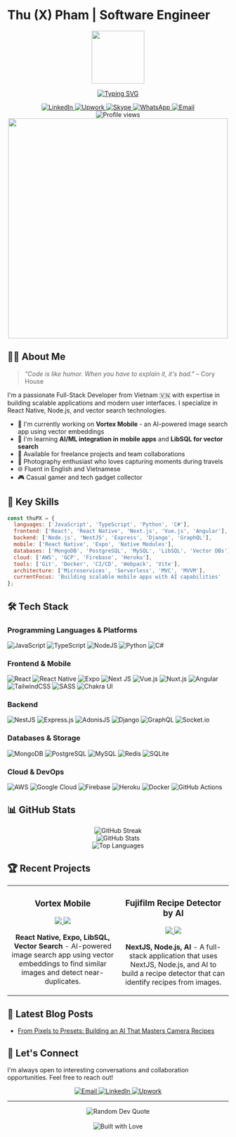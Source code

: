 # Thu (X) Pham | Software Engineer

<div align="center">
  <img src="https://media.giphy.com/media/CrFLL3CnRpw5ddlBMm/giphy.gif" width="120"/>
  
  [![Typing SVG](https://readme-typing-svg.herokuapp.com?font=Fira+Code&pause=1000&color=6FDA44&center=true&vCenter=true&width=435&lines=Full-Stack+Developer;AI+%26+Vector+Search+Enthusiast;Mobile+App+Expert;Open+To+Work)](https://git.io/typing-svg)
  
  <div>
    <a href="https://www.linkedin.com/in/thu-px">
      <img src="https://img.shields.io/badge/LinkedIn-0077B5?style=for-the-badge&logo=linkedin&logoColor=white" alt="LinkedIn"/>
    </a>
    <a href="https://www.upwork.com/freelancers/thupham25">
      <img src="https://img.shields.io/badge/Upwork-6FDA44?style=for-the-badge&logo=upwork&logoColor=white" alt="Upwork"/>
    </a>
    <a href="skype:xuanthu404?chat">
      <img src="https://img.shields.io/badge/Skype-00AFF0?style=for-the-badge&logo=skype&logoColor=white" alt="Skype"/>
    </a>
    <a href="https://wa.me/84378441221">
      <img src="https://img.shields.io/badge/WhatsApp-25D366?style=for-the-badge&logo=whatsapp&logoColor=white" alt="WhatsApp"/>
    </a>
    <a href="mailto:xuanthu404@gmail.com">
      <img src="https://img.shields.io/badge/Email-D14836?style=for-the-badge&logo=gmail&logoColor=white" alt="Email"/>
    </a>
  </div>
  
  <img src="https://komarev.com/ghpvc/?username=thuupx&style=for-the-badge&color=6FDA44" alt="Profile views"/>
  
  <div align="center">
    <img src="https://media.giphy.com/media/GQty4dYXeVkOeMzqVx/giphy.gif" width="500"/>
  </div>
</div>

## 👨‍💻 About Me

> *"Code is like humor. When you have to explain it, it's bad."* – Cory House

I'm a passionate Full-Stack Developer from Vietnam 🇻🇳 with expertise in building scalable applications and modern user interfaces. I specialize in React Native, Node.js, and vector search technologies.

- 🔭 I'm currently working on **Vortex Mobile** - an AI-powered image search app using vector embeddings
- 🌱 I'm learning **AI/ML integration in mobile apps** and **LibSQL for vector search**
- 💼 Available for freelance projects and team collaborations
- 📸 Photography enthusiast who loves capturing moments during travels
- 🌐 Fluent in English and Vietnamese
- 🎮 Casual gamer and tech gadget collector

## 🚀 Key Skills

```javascript
const thuPX = {
  languages: ['JavaScript', 'TypeScript', 'Python', 'C#'],
  frontend: ['React', 'React Native', 'Next.js', 'Vue.js', 'Angular'],
  backend: ['Node.js', 'NestJS', 'Express', 'Django', 'GraphQL'],
  mobile: ['React Native', 'Expo', 'Native Modules'],
  databases: ['MongoDB', 'PostgreSQL', 'MySQL', 'LibSQL', 'Vector DBs'],
  cloud: ['AWS', 'GCP', 'Firebase', 'Heroku'],
  tools: ['Git', 'Docker', 'CI/CD', 'Webpack', 'Vite'],
  architecture: ['Microservices', 'Serverless', 'MVC', 'MVVM'],
  currentFocus: 'Building scalable mobile apps with AI capabilities'
};
```

## 🛠️ Tech Stack

### Programming Languages & Platforms
![JavaScript](https://img.shields.io/badge/JavaScript-F7DF1E?style=for-the-badge&logo=javascript&logoColor=black)
![TypeScript](https://img.shields.io/badge/TypeScript-007ACC?style=for-the-badge&logo=typescript&logoColor=white)
![NodeJS](https://img.shields.io/badge/Node.js-339933?style=for-the-badge&logo=nodedotjs&logoColor=white)
![Python](https://img.shields.io/badge/Python-3776AB?style=for-the-badge&logo=python&logoColor=white)
![C#](https://img.shields.io/badge/C%23-239120?style=for-the-badge&logo=c-sharp&logoColor=white)

### Frontend & Mobile
![React](https://img.shields.io/badge/React-20232A?style=for-the-badge&logo=react&logoColor=61DAFB)
![React Native](https://img.shields.io/badge/React_Native-20232A?style=for-the-badge&logo=react&logoColor=61DAFB)
![Expo](https://img.shields.io/badge/Expo-000020?style=for-the-badge&logo=expo&logoColor=white)
![Next JS](https://img.shields.io/badge/Next.js-000000?style=for-the-badge&logo=nextdotjs&logoColor=white)
![Vue.js](https://img.shields.io/badge/Vue.js-35495E?style=for-the-badge&logo=vuedotjs&logoColor=4FC08D)
![Nuxt.js](https://img.shields.io/badge/Nuxt.js-00DC82?style=for-the-badge&logo=nuxtdotjs&logoColor=white)
![Angular](https://img.shields.io/badge/Angular-DD0031?style=for-the-badge&logo=angular&logoColor=white)
![TailwindCSS](https://img.shields.io/badge/Tailwind_CSS-38B2AC?style=for-the-badge&logo=tailwind-css&logoColor=white)
![SASS](https://img.shields.io/badge/Sass-CC6699?style=for-the-badge&logo=sass&logoColor=white)
![Chakra UI](https://img.shields.io/badge/Chakra_UI-319795?style=for-the-badge&logo=chakra-ui&logoColor=white)

### Backend
![NestJS](https://img.shields.io/badge/NestJS-E0234E?style=for-the-badge&logo=nestjs&logoColor=white)
![Express.js](https://img.shields.io/badge/Express.js-000000?style=for-the-badge&logo=express&logoColor=white)
![AdonisJS](https://img.shields.io/badge/AdonisJS-5A45FF?style=for-the-badge&logo=adonisjs&logoColor=white)
![Django](https://img.shields.io/badge/Django-092E20?style=for-the-badge&logo=django&logoColor=white)
![GraphQL](https://img.shields.io/badge/GraphQL-E10098?style=for-the-badge&logo=graphql&logoColor=white)
![Socket.io](https://img.shields.io/badge/Socket.io-010101?style=for-the-badge&logo=socket.io&logoColor=white)

### Databases & Storage
![MongoDB](https://img.shields.io/badge/MongoDB-4EA94B?style=for-the-badge&logo=mongodb&logoColor=white)
![PostgreSQL](https://img.shields.io/badge/PostgreSQL-316192?style=for-the-badge&logo=postgresql&logoColor=white)
![MySQL](https://img.shields.io/badge/MySQL-005C84?style=for-the-badge&logo=mysql&logoColor=white)
![Redis](https://img.shields.io/badge/Redis-DC382D?style=for-the-badge&logo=redis&logoColor=white)
![SQLite](https://img.shields.io/badge/SQLite-07405E?style=for-the-badge&logo=sqlite&logoColor=white)

### Cloud & DevOps
![AWS](https://img.shields.io/badge/AWS-FF9900?style=for-the-badge&logo=amazonaws&logoColor=white)
![Google Cloud](https://img.shields.io/badge/Google_Cloud-4285F4?style=for-the-badge&logo=google-cloud&logoColor=white)
![Firebase](https://img.shields.io/badge/Firebase-FFCA28?style=for-the-badge&logo=firebase&logoColor=black)
![Heroku](https://img.shields.io/badge/Heroku-430098?style=for-the-badge&logo=heroku&logoColor=white)
![Docker](https://img.shields.io/badge/Docker-2496ED?style=for-the-badge&logo=docker&logoColor=white)
![GitHub Actions](https://img.shields.io/badge/GitHub_Actions-2088FF?style=for-the-badge&logo=github-actions&logoColor=white)

## 📊 GitHub Stats

<div align="center">
  <img src="https://github-readme-streak-stats.herokuapp.com/?user=thuupx&theme=github-dark-blue&hide_border=true" alt="GitHub Streak" />
  <br/>
  <img src="https://github-readme-stats.vercel.app/api?username=thuupx&show_icons=true&theme=github_dark&hide_border=true&count_private=true" alt="GitHub Stats" />
  <br/>
  <img src="https://github-readme-stats.vercel.app/api/top-langs/?username=thuupx&layout=compact&theme=github_dark&hide_border=true" alt="Top Languages" />
</div>

## 🏆 Recent Projects

<table>
  <tr>
    <td width="50%">
      <h3 align="center">Vortex Mobile</h3>
      <div align="center">
        <p>
          <a href="https://github.com/thuupx/vortex-mobile" target="_blank">
            <img src="https://img.shields.io/badge/Code-181717?style=for-the-badge&logo=github&logoColor=white"/>
          </a>  
          <a href="#" target="_blank">
            <img src="https://img.shields.io/badge/Demo-5C2D91?style=for-the-badge&logo=google-play&logoColor=white"/>
          </a>
        </p>
        <p><strong>React Native, Expo, LibSQL, Vector Search</strong> - AI-powered image search app using vector embeddings to find similar images and detect near-duplicates.</p>
      </div>
    </td>
    <td width="50%">
      <h3 align="center">Fujifilm Recipe Detector by AI</h3>
      <div align="center">
        <p>
          <a href="https://github.com/thuupx/recipe-detector" target="_blank">
            <img src="https://img.shields.io/badge/Code-181717?style=for-the-badge&logo=github&logoColor=white"/>
          </a>  
          <a href="https://film.thupham.io.vn/" target="_blank">
            <img src="https://img.shields.io/badge/Demo-4285F4?style=for-the-badge&logo=google-chrome&logoColor=white"/>
          </a>
        </p>
        <p><strong>NextJS, Node.js, AI</strong> - A full-stack application that uses NextJS, Node.js, and AI to build a recipe detector that can identify recipes from images.</p>
      </div>
    </td>
  </tr>
</table>

## 📝 Latest Blog Posts
<!-- BLOG-POST-LIST:START -->
- [From Pixels to Presets: Building an AI That Masters Camera Recipes](https://dev.to/henry_pham/from-pixels-to-presets-building-an-ai-that-masters-camera-recipes-30gd)
<!-- BLOG-POST-LIST:END -->

## 🤝 Let's Connect

I'm always open to interesting conversations and collaboration opportunities. Feel free to reach out!

<div align="center">
  <a href="mailto:xuanthu404@gmail.com">
    <img src="https://img.shields.io/badge/Email_Me-D14836?style=for-the-badge&logo=gmail&logoColor=white" alt="Email"/>
  </a>
  <a href="https://www.linkedin.com/in/thu-px">
    <img src="https://img.shields.io/badge/Connect_on_LinkedIn-0077B5?style=for-the-badge&logo=linkedin&logoColor=white" alt="LinkedIn"/>
  </a>
  <a href="https://www.upwork.com/freelancers/thupham25">
    <img src="https://img.shields.io/badge/Hire_on_Upwork-6FDA44?style=for-the-badge&logo=upwork&logoColor=white" alt="Upwork"/>
  </a>
</div>

---

<div align="center">
  <img src="https://quotes-github-readme.vercel.app/api?type=horizontal&theme=dark" alt="Random Dev Quote"/>
  <br/><br/>
  <img src="https://forthebadge.com/images/badges/built-with-love.svg" alt="Built with Love"/>
</div>
